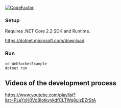 [![CodeFactor](https://www.codefactor.io/repository/github/konard/asp.net-core-websocket-example/badge)](https://www.codefactor.io/repository/github/konard/asp.net-core-websocket-example)

### Setup
Requires .NET Core 2.2 SDK and Runtime.

https://dotnet.microsoft.com/download

### Run
```
cd WebSocketExample
dotnet run
```

## Videos of the development process
https://www.youtube.com/playlist?list=PLeYxH0Vd8lotkvykdfCLTWq8ulzEZrStA
